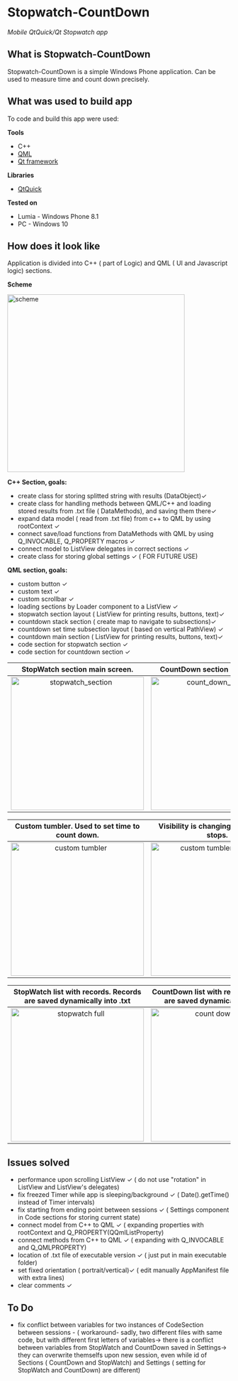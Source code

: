 # Stopwatch-CountDown
*Mobile QtQuick/Qt Stopwatch app*

## What is Stopwatch-CountDown
Stopwatch-CountDown is a simple Windows Phone application. Can be used to measure time and count down precisely.

## What was used to build app
To code and build this app were used:

**Tools**
* C++
* <a href="http://doc.qt.io/qt-5/qtqml-index.html" title="QML">QML</a>
* <a href="https://github.com/qtproject" title="qtproject">Qt framework</a>

**Libraries**
* <a href="https://github.com/qt/qtquickcontrols" title="QtQuick">QtQuick</a>

**Tested on**
* Lumia - Windows Phone 8.1
* PC - Windows 10

## How does it look like
Application is divided into C++ ( part of Logic) and QML ( UI and Javascript logic) sections.

**Scheme**

<img src="https://rawgit.com/GregoryIwanek/Stopwatch-CountDown/master/GRAPHICS%20FROM%20SMARTPHONE/scheme.png" title="scheme" height="400" />

**C++ Section, goals:**
* create class for storing splitted string with results (DataObject)✓
* create class for handling methods between QML/C++ and loading stored results from .txt file ( DataMethods), and saving them there✓
* expand data model ( read from .txt file) from c++ to QML by using rootContext ✓
* connect save/load functions from DataMethods with QML by using Q_INVOCABLE, Q_PROPERTY macros ✓
* connect model to ListView delegates in correct sections ✓
* create class for storing global settings ✓ ( FOR FUTURE USE)

**QML section, goals:**
* custom button ✓
* custom text ✓
* custom scrollbar ✓
* loading sections by Loader component to a ListView ✓
* stopwatch section layout ( ListView for printing results, buttons, text)✓
* countdown stack section ( create map to navigate to subsections)✓
* countdown set time subsection layout ( based on vertical PathView) ✓
* countdown main section ( ListView for printing results, buttons, text)✓
* code section for stopwatch section ✓
* code section for countdown section ✓

|StopWatch section main screen. | CountDown section main screen.
|:-------------------------:|:-------------------------:|
<img src="https://rawgit.com/GregoryIwanek/Stopwatch-CountDown/master/GRAPHICS%20FROM%20SMARTPHONE/wp_ss_20160221_0001.jpg" title="stopwatch_section" height="300" />  |  <img src="https://rawgit.com/GregoryIwanek/Stopwatch-CountDown/master/GRAPHICS%20FROM%20SMARTPHONE/wp_ss_20160221_0002.jpg" title="count_down_section" height="300" />

|Custom tumbler. Used to set time to count down. | Visibility is changing if movement stops.| 
| :-------------------------:|:-------------------------: |
<img src="https://rawgit.com/GregoryIwanek/Stopwatch-CountDown/master/GRAPHICS%20FROM%20SMARTPHONE/wp_ss_20160221_0003.jpg" title="custom tumbler" height="300" />  |  <img src="https://rawgit.com/GregoryIwanek/Stopwatch-CountDown/master/GRAPHICS%20FROM%20SMARTPHONE/wp_ss_20160221_0004.jpg" title="custom tumbler visibility" height="300" />

|StopWatch list with records. Records are saved dynamically into .txt | CountDown list with records. Records are saved dynamically into .txt |
|:-------------------------:|:-------------------------:|
<img src="https://rawgit.com/GregoryIwanek/Stopwatch-CountDown/master/GRAPHICS%20FROM%20SMARTPHONE/wp_ss_20160221_0007.jpg" title="stopwatch full" height="300" />  |  <img src="https://rawgit.com/GregoryIwanek/AltiMeter/GregoryIwanek-readme/screenshot/map.pnghttps://rawgit.com/GregoryIwanek/Stopwatch-CountDown/master/GRAPHICS%20FROM%20SMARTPHONE/wp_ss_20160221_0005.jpg" title="count down full" height="300" />

## Issues solved
* performance upon scrolling ListView ✓ ( do not use "rotation" in ListView and ListView's delegates)
* fix freezed Timer while app is sleeping/background ✓ ( Date().getTime() instead of Timer intervals)
* fix starting from ending point between sessions ✓ ( Settings component in Code sections for storing current state)
* connect model from C++ to QML ✓ ( expanding properties with rootContext and Q_PROPERTY(QQmlListProperty<QObject>)
* connect methods from C++ to QML ✓ ( expanding with Q_INVOCABLE and Q_QMLPROPERTY)
* location of .txt file of executable version ✓ ( just put in main executable folder)
* set fixed orientation ( portrait/vertical)✓ ( edit manually AppManifest file with extra lines)
* clear comments ✓

## To Do
* fix conflict between variables for two instances of CodeSection between sessions - ( workaround- sadly, two different files with
same code, but with different first letters of variables-> there is a conflict between variables from StopWatch and CountDown saved
in Settings-> they can overwrite themselfs upon new session, even while id of Sections ( CountDown and StopWatch)
and Settings ( setting for StopWatch and CountDown) are different)


